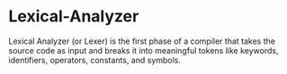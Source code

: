 # Lexical-Analyzer
Lexical Analyzer (or Lexer) is the first phase of a compiler that takes the source code as input and breaks it into meaningful tokens like keywords, identifiers, operators, constants, and symbols.
